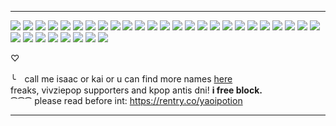 ***
![](https://64.media.tumblr.com/6a11f915860083d7c6d279cdae575a59/2d8cb0ed8c20ab45-9f/s250x400/5ceee54993e1e97320a4e77e9c3ba07331c67817.gif) ![](https://images-wixmp-ed30a86b8c4ca887773594c2.wixmp.com/f/a7a7d829-b3eb-4b85-969a-4f5d92cd3ffa/ddeu0oy-9f918f9f-59df-4fe7-9bcf-fcc5fa2d9d26.png?token=eyJ0eXAiOiJKV1QiLCJhbGciOiJIUzI1NiJ9.eyJzdWIiOiJ1cm46YXBwOjdlMGQxODg5ODIyNjQzNzNhNWYwZDQxNWVhMGQyNmUwIiwiaXNzIjoidXJuOmFwcDo3ZTBkMTg4OTgyMjY0MzczYTVmMGQ0MTVlYTBkMjZlMCIsIm9iaiI6W1t7InBhdGgiOiJcL2ZcL2E3YTdkODI5LWIzZWItNGI4NS05NjlhLTRmNWQ5MmNkM2ZmYVwvZGRldTBveS05ZjkxOGY5Zi01OWRmLTRmZTctOWJjZi1mY2M1ZmEyZDlkMjYucG5nIn1dXSwiYXVkIjpbInVybjpzZXJ2aWNlOmZpbGUuZG93bmxvYWQiXX0.MeG85BdGjUop59oTbGzUu4dEYR0g0i7hKR9WlYdDD8I) ![](https://images-wixmp-ed30a86b8c4ca887773594c2.wixmp.com/f/8860632f-dd43-48c8-9613-b2ab05f0520a/d96fiyt-c75950bd-0960-4774-a2fe-fb7455c69af4.gif?token=eyJ0eXAiOiJKV1QiLCJhbGciOiJIUzI1NiJ9.eyJzdWIiOiJ1cm46YXBwOjdlMGQxODg5ODIyNjQzNzNhNWYwZDQxNWVhMGQyNmUwIiwiaXNzIjoidXJuOmFwcDo3ZTBkMTg4OTgyMjY0MzczYTVmMGQ0MTVlYTBkMjZlMCIsIm9iaiI6W1t7InBhdGgiOiJcL2ZcLzg4NjA2MzJmLWRkNDMtNDhjOC05NjEzLWIyYWIwNWYwNTIwYVwvZDk2Zml5dC1jNzU5NTBiZC0wOTYwLTQ3NzQtYTJmZS1mYjc0NTVjNjlhZjQuZ2lmIn1dXSwiYXVkIjpbInVybjpzZXJ2aWNlOmZpbGUuZG93bmxvYWQiXX0.j8461zLufdUO9hvBj63EkZBZfu3NWlygB2laRG7O934) ![](https://images-wixmp-ed30a86b8c4ca887773594c2.wixmp.com/f/72d800ab-017d-4b1d-adcd-17f93d9da5fd/daxlo8b-6ca0f74f-430c-48e8-8fbd-81aec1725dab.png?token=eyJ0eXAiOiJKV1QiLCJhbGciOiJIUzI1NiJ9.eyJzdWIiOiJ1cm46YXBwOjdlMGQxODg5ODIyNjQzNzNhNWYwZDQxNWVhMGQyNmUwIiwiaXNzIjoidXJuOmFwcDo3ZTBkMTg4OTgyMjY0MzczYTVmMGQ0MTVlYTBkMjZlMCIsIm9iaiI6W1t7InBhdGgiOiJcL2ZcLzcyZDgwMGFiLTAxN2QtNGIxZC1hZGNkLTE3ZjkzZDlkYTVmZFwvZGF4bG84Yi02Y2EwZjc0Zi00MzBjLTQ4ZTgtOGZiZC04MWFlYzE3MjVkYWIucG5nIn1dXSwiYXVkIjpbInVybjpzZXJ2aWNlOmZpbGUuZG93bmxvYWQiXX0.TGn6akox2GXYNzbCHA__MS21fGpoa1Vl8UMYMMNc2Hg) ![](https://images-wixmp-ed30a86b8c4ca887773594c2.wixmp.com/f/526a7678-cd83-42aa-b098-6096e283942a/d9qcmjb-5821674b-281b-4e8a-8846-1140b5765d3a.png?token=eyJ0eXAiOiJKV1QiLCJhbGciOiJIUzI1NiJ9.eyJzdWIiOiJ1cm46YXBwOjdlMGQxODg5ODIyNjQzNzNhNWYwZDQxNWVhMGQyNmUwIiwiaXNzIjoidXJuOmFwcDo3ZTBkMTg4OTgyMjY0MzczYTVmMGQ0MTVlYTBkMjZlMCIsIm9iaiI6W1t7InBhdGgiOiJcL2ZcLzUyNmE3Njc4LWNkODMtNDJhYS1iMDk4LTYwOTZlMjgzOTQyYVwvZDlxY21qYi01ODIxNjc0Yi0yODFiLTRlOGEtODg0Ni0xMTQwYjU3NjVkM2EucG5nIn1dXSwiYXVkIjpbInVybjpzZXJ2aWNlOmZpbGUuZG93bmxvYWQiXX0.6azljNkyjXqS1zHZIjo0O-I68RhStKuNwANIDlnATZY) ![](https://images-wixmp-ed30a86b8c4ca887773594c2.wixmp.com/f/64c2cf6a-d7f8-4520-8e6f-aadf4bad95fe/dcqeff8-065bfd80-36f5-4490-b604-1065ae82ac8a.gif?token=eyJ0eXAiOiJKV1QiLCJhbGciOiJIUzI1NiJ9.eyJzdWIiOiJ1cm46YXBwOjdlMGQxODg5ODIyNjQzNzNhNWYwZDQxNWVhMGQyNmUwIiwiaXNzIjoidXJuOmFwcDo3ZTBkMTg4OTgyMjY0MzczYTVmMGQ0MTVlYTBkMjZlMCIsIm9iaiI6W1t7InBhdGgiOiJcL2ZcLzY0YzJjZjZhLWQ3ZjgtNDUyMC04ZTZmLWFhZGY0YmFkOTVmZVwvZGNxZWZmOC0wNjViZmQ4MC0zNmY1LTQ0OTAtYjYwNC0xMDY1YWU4MmFjOGEuZ2lmIn1dXSwiYXVkIjpbInVybjpzZXJ2aWNlOmZpbGUuZG93bmxvYWQiXX0.yw73nXdACZRb87cEk3QR6u7e-wcfY20cZPXBCLD8fMQ) ![](https://images-wixmp-ed30a86b8c4ca887773594c2.wixmp.com/f/a7247d6a-142c-47a6-a615-f88f13936642/dbnc6dq-39322c85-efdf-4b7f-ad5c-ed1775e4e8f7.gif?token=eyJ0eXAiOiJKV1QiLCJhbGciOiJIUzI1NiJ9.eyJzdWIiOiJ1cm46YXBwOjdlMGQxODg5ODIyNjQzNzNhNWYwZDQxNWVhMGQyNmUwIiwiaXNzIjoidXJuOmFwcDo3ZTBkMTg4OTgyMjY0MzczYTVmMGQ0MTVlYTBkMjZlMCIsIm9iaiI6W1t7InBhdGgiOiJcL2ZcL2E3MjQ3ZDZhLTE0MmMtNDdhNi1hNjE1LWY4OGYxMzkzNjY0MlwvZGJuYzZkcS0zOTMyMmM4NS1lZmRmLTRiN2YtYWQ1Yy1lZDE3NzVlNGU4ZjcuZ2lmIn1dXSwiYXVkIjpbInVybjpzZXJ2aWNlOmZpbGUuZG93bmxvYWQiXX0.G8VAiQNeRSnve6cV6LEW5_CeRjmdYrMmdN4QRtHzoso) ![](https://images-wixmp-ed30a86b8c4ca887773594c2.wixmp.com/f/01c94f51-e079-4330-874f-8214a8432ef4/d75pz4a-0e918bf6-4ca6-4eac-971c-c723e8aa7174.png?token=eyJ0eXAiOiJKV1QiLCJhbGciOiJIUzI1NiJ9.eyJzdWIiOiJ1cm46YXBwOjdlMGQxODg5ODIyNjQzNzNhNWYwZDQxNWVhMGQyNmUwIiwiaXNzIjoidXJuOmFwcDo3ZTBkMTg4OTgyMjY0MzczYTVmMGQ0MTVlYTBkMjZlMCIsIm9iaiI6W1t7InBhdGgiOiJcL2ZcLzAxYzk0ZjUxLWUwNzktNDMzMC04NzRmLTgyMTRhODQzMmVmNFwvZDc1cHo0YS0wZTkxOGJmNi00Y2E2LTRlYWMtOTcxYy1jNzIzZThhYTcxNzQucG5nIn1dXSwiYXVkIjpbInVybjpzZXJ2aWNlOmZpbGUuZG93bmxvYWQiXX0.vayAmEOMvmcE8QBcDQtgzNR64Th0Uj_aRH-XO5t80Vs) ![](https://images-wixmp-ed30a86b8c4ca887773594c2.wixmp.com/f/a7247d6a-142c-47a6-a615-f88f13936642/dd1dw1g-bd9c0292-2375-4c73-a100-2144b3b02ed9.gif?token=eyJ0eXAiOiJKV1QiLCJhbGciOiJIUzI1NiJ9.eyJzdWIiOiJ1cm46YXBwOjdlMGQxODg5ODIyNjQzNzNhNWYwZDQxNWVhMGQyNmUwIiwiaXNzIjoidXJuOmFwcDo3ZTBkMTg4OTgyMjY0MzczYTVmMGQ0MTVlYTBkMjZlMCIsIm9iaiI6W1t7InBhdGgiOiJcL2ZcL2E3MjQ3ZDZhLTE0MmMtNDdhNi1hNjE1LWY4OGYxMzkzNjY0MlwvZGQxZHcxZy1iZDljMDI5Mi0yMzc1LTRjNzMtYTEwMC0yMTQ0YjNiMDJlZDkuZ2lmIn1dXSwiYXVkIjpbInVybjpzZXJ2aWNlOmZpbGUuZG93bmxvYWQiXX0.MxMzupoA1ISoIbiz1uqLMTPEMPW7LBj0ersmJoG12YM) ![](https://images-wixmp-ed30a86b8c4ca887773594c2.wixmp.com/f/a7247d6a-142c-47a6-a615-f88f13936642/dbct8ul-1befa468-acd4-4ff3-b239-6670fc59bfcf.gif?token=eyJ0eXAiOiJKV1QiLCJhbGciOiJIUzI1NiJ9.eyJzdWIiOiJ1cm46YXBwOjdlMGQxODg5ODIyNjQzNzNhNWYwZDQxNWVhMGQyNmUwIiwiaXNzIjoidXJuOmFwcDo3ZTBkMTg4OTgyMjY0MzczYTVmMGQ0MTVlYTBkMjZlMCIsIm9iaiI6W1t7InBhdGgiOiJcL2ZcL2E3MjQ3ZDZhLTE0MmMtNDdhNi1hNjE1LWY4OGYxMzkzNjY0MlwvZGJjdDh1bC0xYmVmYTQ2OC1hY2Q0LTRmZjMtYjIzOS02NjcwZmM1OWJmY2YuZ2lmIn1dXSwiYXVkIjpbInVybjpzZXJ2aWNlOmZpbGUuZG93bmxvYWQiXX0.J8dKrPzgucMMH6y2ip4tKOYvS3G2aApmIV36S1lVIQ0) ![](https://images-wixmp-ed30a86b8c4ca887773594c2.wixmp.com/f/65aaf0dd-39d4-4b62-95da-3fe7d73d288f/d5myhff-8e87df76-e0e6-413e-948b-46aaaa133644.gif?token=eyJ0eXAiOiJKV1QiLCJhbGciOiJIUzI1NiJ9.eyJzdWIiOiJ1cm46YXBwOjdlMGQxODg5ODIyNjQzNzNhNWYwZDQxNWVhMGQyNmUwIiwiaXNzIjoidXJuOmFwcDo3ZTBkMTg4OTgyMjY0MzczYTVmMGQ0MTVlYTBkMjZlMCIsIm9iaiI6W1t7InBhdGgiOiJcL2ZcLzY1YWFmMGRkLTM5ZDQtNGI2Mi05NWRhLTNmZTdkNzNkMjg4ZlwvZDVteWhmZi04ZTg3ZGY3Ni1lMGU2LTQxM2UtOTQ4Yi00NmFhYWExMzM2NDQuZ2lmIn1dXSwiYXVkIjpbInVybjpzZXJ2aWNlOmZpbGUuZG93bmxvYWQiXX0.FMRn8w2vp4o0jJbFwj_CJEV2BWFuXnj9GkAvl5f8trM) ![](https://images-wixmp-ed30a86b8c4ca887773594c2.wixmp.com/f/64215f02-2dde-4427-8f05-ee18f951fc43/dbkcxlj-f8a1b39a-6be3-42b2-87c4-0f7e726d3785.png?token=eyJ0eXAiOiJKV1QiLCJhbGciOiJIUzI1NiJ9.eyJzdWIiOiJ1cm46YXBwOjdlMGQxODg5ODIyNjQzNzNhNWYwZDQxNWVhMGQyNmUwIiwiaXNzIjoidXJuOmFwcDo3ZTBkMTg4OTgyMjY0MzczYTVmMGQ0MTVlYTBkMjZlMCIsIm9iaiI6W1t7InBhdGgiOiJcL2ZcLzY0MjE1ZjAyLTJkZGUtNDQyNy04ZjA1LWVlMThmOTUxZmM0M1wvZGJrY3hsai1mOGExYjM5YS02YmUzLTQyYjItODdjNC0wZjdlNzI2ZDM3ODUucG5nIn1dXSwiYXVkIjpbInVybjpzZXJ2aWNlOmZpbGUuZG93bmxvYWQiXX0.ybGpF_G7r2qUUKBa7hMEIixUKTkcP4kGgUvNklbYt9w) ![](https://images-wixmp-ed30a86b8c4ca887773594c2.wixmp.com/f/f286ba7c-ff75-49db-b93f-b6366118b697/dbp1kqc-b8ed63ca-7528-464b-b551-29438ce2ec8a.png?token=eyJ0eXAiOiJKV1QiLCJhbGciOiJIUzI1NiJ9.eyJzdWIiOiJ1cm46YXBwOjdlMGQxODg5ODIyNjQzNzNhNWYwZDQxNWVhMGQyNmUwIiwiaXNzIjoidXJuOmFwcDo3ZTBkMTg4OTgyMjY0MzczYTVmMGQ0MTVlYTBkMjZlMCIsIm9iaiI6W1t7InBhdGgiOiJcL2ZcL2YyODZiYTdjLWZmNzUtNDlkYi1iOTNmLWI2MzY2MTE4YjY5N1wvZGJwMWtxYy1iOGVkNjNjYS03NTI4LTQ2NGItYjU1MS0yOTQzOGNlMmVjOGEucG5nIn1dXSwiYXVkIjpbInVybjpzZXJ2aWNlOmZpbGUuZG93bmxvYWQiXX0.zCrZh_acGSuAb_HsJbQ24Z5YXv066b6q6XAeAbEN0sA) ![](https://images-wixmp-ed30a86b8c4ca887773594c2.wixmp.com/f/ea7d1335-5ccf-4388-ab48-844af978127b/d2rlyw6-6d1b83bf-9ef2-4525-aadc-34eec90184f7.gif?token=eyJ0eXAiOiJKV1QiLCJhbGciOiJIUzI1NiJ9.eyJzdWIiOiJ1cm46YXBwOjdlMGQxODg5ODIyNjQzNzNhNWYwZDQxNWVhMGQyNmUwIiwiaXNzIjoidXJuOmFwcDo3ZTBkMTg4OTgyMjY0MzczYTVmMGQ0MTVlYTBkMjZlMCIsIm9iaiI6W1t7InBhdGgiOiJcL2ZcL2VhN2QxMzM1LTVjY2YtNDM4OC1hYjQ4LTg0NGFmOTc4MTI3YlwvZDJybHl3Ni02ZDFiODNiZi05ZWYyLTQ1MjUtYWFkYy0zNGVlYzkwMTg0ZjcuZ2lmIn1dXSwiYXVkIjpbInVybjpzZXJ2aWNlOmZpbGUuZG93bmxvYWQiXX0.QXmbYLG_k9ahbwTI5lwfXNjkamEFWbRLnGon-yhzfeU) ![](https://images-wixmp-ed30a86b8c4ca887773594c2.wixmp.com/f/1e5007ad-5409-4833-98f7-3b0df5ad68c2/dasj1xd-3c05d229-9353-4f4e-96df-bf15bb78337d.png?token=eyJ0eXAiOiJKV1QiLCJhbGciOiJIUzI1NiJ9.eyJzdWIiOiJ1cm46YXBwOjdlMGQxODg5ODIyNjQzNzNhNWYwZDQxNWVhMGQyNmUwIiwiaXNzIjoidXJuOmFwcDo3ZTBkMTg4OTgyMjY0MzczYTVmMGQ0MTVlYTBkMjZlMCIsIm9iaiI6W1t7InBhdGgiOiJcL2ZcLzFlNTAwN2FkLTU0MDktNDgzMy05OGY3LTNiMGRmNWFkNjhjMlwvZGFzajF4ZC0zYzA1ZDIyOS05MzUzLTRmNGUtOTZkZi1iZjE1YmI3ODMzN2QucG5nIn1dXSwiYXVkIjpbInVybjpzZXJ2aWNlOmZpbGUuZG93bmxvYWQiXX0.ebHIybs3IdX4bZ9UfNe3sdbMzKJvFTOx9cIxQ3Fw8uc) ![](https://images-wixmp-ed30a86b8c4ca887773594c2.wixmp.com/f/3e293e7f-7568-4b09-9f0f-9734668b9558/dd6ref9-844f418d-149c-440c-922a-0eb61ea80ecc.png?token=eyJ0eXAiOiJKV1QiLCJhbGciOiJIUzI1NiJ9.eyJzdWIiOiJ1cm46YXBwOjdlMGQxODg5ODIyNjQzNzNhNWYwZDQxNWVhMGQyNmUwIiwiaXNzIjoidXJuOmFwcDo3ZTBkMTg4OTgyMjY0MzczYTVmMGQ0MTVlYTBkMjZlMCIsIm9iaiI6W1t7InBhdGgiOiJcL2ZcLzNlMjkzZTdmLTc1NjgtNGIwOS05ZjBmLTk3MzQ2NjhiOTU1OFwvZGQ2cmVmOS04NDRmNDE4ZC0xNDljLTQ0MGMtOTIyYS0wZWI2MWVhODBlY2MucG5nIn1dXSwiYXVkIjpbInVybjpzZXJ2aWNlOmZpbGUuZG93bmxvYWQiXX0.mACD7Fb7jm6qEm946ETHuZ-aJMNCmx-f-1B1F_G6CSo) ![](https://images-wixmp-ed30a86b8c4ca887773594c2.wixmp.com/f/5465d70e-3cad-4614-a6c1-9049d8d65949/d3dzb7s-5c2a6aca-cb50-4796-a200-44505eda60ae.gif?token=eyJ0eXAiOiJKV1QiLCJhbGciOiJIUzI1NiJ9.eyJzdWIiOiJ1cm46YXBwOjdlMGQxODg5ODIyNjQzNzNhNWYwZDQxNWVhMGQyNmUwIiwiaXNzIjoidXJuOmFwcDo3ZTBkMTg4OTgyMjY0MzczYTVmMGQ0MTVlYTBkMjZlMCIsIm9iaiI6W1t7InBhdGgiOiJcL2ZcLzU0NjVkNzBlLTNjYWQtNDYxNC1hNmMxLTkwNDlkOGQ2NTk0OVwvZDNkemI3cy01YzJhNmFjYS1jYjUwLTQ3OTYtYTIwMC00NDUwNWVkYTYwYWUuZ2lmIn1dXSwiYXVkIjpbInVybjpzZXJ2aWNlOmZpbGUuZG93bmxvYWQiXX0.cc631hpVNIf20O-G9Y7ZZu1Yk3LAehhpc42xQarhk00) ![](https://images-wixmp-ed30a86b8c4ca887773594c2.wixmp.com/f/c0b200ca-c973-49cd-9776-db90defdeca7/d1jyl8l-a1c6b308-ee84-40d5-812f-982cc3087960.png?token=eyJ0eXAiOiJKV1QiLCJhbGciOiJIUzI1NiJ9.eyJzdWIiOiJ1cm46YXBwOjdlMGQxODg5ODIyNjQzNzNhNWYwZDQxNWVhMGQyNmUwIiwiaXNzIjoidXJuOmFwcDo3ZTBkMTg4OTgyMjY0MzczYTVmMGQ0MTVlYTBkMjZlMCIsIm9iaiI6W1t7InBhdGgiOiJcL2ZcL2MwYjIwMGNhLWM5NzMtNDljZC05Nzc2LWRiOTBkZWZkZWNhN1wvZDFqeWw4bC1hMWM2YjMwOC1lZTg0LTQwZDUtODEyZi05ODJjYzMwODc5NjAucG5nIn1dXSwiYXVkIjpbInVybjpzZXJ2aWNlOmZpbGUuZG93bmxvYWQiXX0.RTx8d7q1ZoLL-eTaZwSUFSlLtzGuAsZxxUix1OgY5OU) ![](https://images-wixmp-ed30a86b8c4ca887773594c2.wixmp.com/f/bbac5add-94f2-4efe-aafe-da4fe2d357b6/d1xkjny-c6eae6a5-c2ae-45ef-9947-b60904b23d34.png?token=eyJ0eXAiOiJKV1QiLCJhbGciOiJIUzI1NiJ9.eyJzdWIiOiJ1cm46YXBwOjdlMGQxODg5ODIyNjQzNzNhNWYwZDQxNWVhMGQyNmUwIiwiaXNzIjoidXJuOmFwcDo3ZTBkMTg4OTgyMjY0MzczYTVmMGQ0MTVlYTBkMjZlMCIsIm9iaiI6W1t7InBhdGgiOiJcL2ZcL2JiYWM1YWRkLTk0ZjItNGVmZS1hYWZlLWRhNGZlMmQzNTdiNlwvZDF4a2pueS1jNmVhZTZhNS1jMmFlLTQ1ZWYtOTk0Ny1iNjA5MDRiMjNkMzQucG5nIn1dXSwiYXVkIjpbInVybjpzZXJ2aWNlOmZpbGUuZG93bmxvYWQiXX0.AFYuhmF0W62iFinyEvMZelXDxk_slrBNsLGR-0pj0WU) ![](https://images-wixmp-ed30a86b8c4ca887773594c2.wixmp.com/f/34ce505e-bb08-436c-9116-f92a5f14df3b/d58116d-7943ddcf-a36a-4cca-abd0-253bd67419b1.gif?token=eyJ0eXAiOiJKV1QiLCJhbGciOiJIUzI1NiJ9.eyJzdWIiOiJ1cm46YXBwOjdlMGQxODg5ODIyNjQzNzNhNWYwZDQxNWVhMGQyNmUwIiwiaXNzIjoidXJuOmFwcDo3ZTBkMTg4OTgyMjY0MzczYTVmMGQ0MTVlYTBkMjZlMCIsIm9iaiI6W1t7InBhdGgiOiJcL2ZcLzM0Y2U1MDVlLWJiMDgtNDM2Yy05MTE2LWY5MmE1ZjE0ZGYzYlwvZDU4MTE2ZC03OTQzZGRjZi1hMzZhLTRjY2EtYWJkMC0yNTNiZDY3NDE5YjEuZ2lmIn1dXSwiYXVkIjpbInVybjpzZXJ2aWNlOmZpbGUuZG93bmxvYWQiXX0.zYymVKwrhhv6cdlQVAgOObqJIGtfz12rm6HdLr9GEVA) ![](https://images-wixmp-ed30a86b8c4ca887773594c2.wixmp.com/f/acdbadfd-446e-469c-9d20-e63c5bfa53bb/dbhcrm4-ddfafa4f-d5b7-4e0a-9a6e-cf0f2ef13841.png?token=eyJ0eXAiOiJKV1QiLCJhbGciOiJIUzI1NiJ9.eyJzdWIiOiJ1cm46YXBwOjdlMGQxODg5ODIyNjQzNzNhNWYwZDQxNWVhMGQyNmUwIiwiaXNzIjoidXJuOmFwcDo3ZTBkMTg4OTgyMjY0MzczYTVmMGQ0MTVlYTBkMjZlMCIsIm9iaiI6W1t7InBhdGgiOiJcL2ZcL2FjZGJhZGZkLTQ0NmUtNDY5Yy05ZDIwLWU2M2M1YmZhNTNiYlwvZGJoY3JtNC1kZGZhZmE0Zi1kNWI3LTRlMGEtOWE2ZS1jZjBmMmVmMTM4NDEucG5nIn1dXSwiYXVkIjpbInVybjpzZXJ2aWNlOmZpbGUuZG93bmxvYWQiXX0.88Fz6oadgiLrHE1vWtdytJo1VOIJzp7j2FQ6dOVaxjA) ![](https://64.media.tumblr.com/b92dd2309aaa479dceb45faf058dc16f/0331131da8d392f1-67/s100x200/5688999535c13bea2e103749d906ab1292c9d518.png) ![](https://64.media.tumblr.com/f47631e74d4c691aec1ecd2729a715d6/0331131da8d392f1-27/s100x200/21f68cb0f747893edba14686753500350cf70f9c.png) ![](https://64.media.tumblr.com/13e19163a3dfa45f0c3a3c66763e8663/90776b9f29d7adfe-87/s100x200/0e5662ff297d5b42346ea2080563fd88eb9df0fa.png) ![](https://64.media.tumblr.com/a94cddb2b58f7db2788ab7e505bed6ba/90776b9f29d7adfe-b1/s100x200/810d1cf6ce391a22063f4a1c501a6e0af0f6c053.png) ![](https://images-wixmp-ed30a86b8c4ca887773594c2.wixmp.com/f/123d674b-ec3a-48d6-974e-6735d6a62320/d1md5ke-467dd2df-2bab-4539-848b-3725287be3c8.gif?token=eyJ0eXAiOiJKV1QiLCJhbGciOiJIUzI1NiJ9.eyJzdWIiOiJ1cm46YXBwOjdlMGQxODg5ODIyNjQzNzNhNWYwZDQxNWVhMGQyNmUwIiwiaXNzIjoidXJuOmFwcDo3ZTBkMTg4OTgyMjY0MzczYTVmMGQ0MTVlYTBkMjZlMCIsIm9iaiI6W1t7InBhdGgiOiJcL2ZcLzEyM2Q2NzRiLWVjM2EtNDhkNi05NzRlLTY3MzVkNmE2MjMyMFwvZDFtZDVrZS00NjdkZDJkZi0yYmFiLTQ1MzktODQ4Yi0zNzI1Mjg3YmUzYzguZ2lmIn1dXSwiYXVkIjpbInVybjpzZXJ2aWNlOmZpbGUuZG93bmxvYWQiXX0.vuRn9oQGS1YU_vSfvUm5WM9y9Jm4nUUMQuhzxebGfNY) ![](https://images-wixmp-ed30a86b8c4ca887773594c2.wixmp.com/f/050c3e0c-1f5d-4f41-9c4b-a28246506d9d/dg94uqc-7ffeaa1d-bf45-408a-a186-b8153a39bbfb.png?token=eyJ0eXAiOiJKV1QiLCJhbGciOiJIUzI1NiJ9.eyJzdWIiOiJ1cm46YXBwOjdlMGQxODg5ODIyNjQzNzNhNWYwZDQxNWVhMGQyNmUwIiwiaXNzIjoidXJuOmFwcDo3ZTBkMTg4OTgyMjY0MzczYTVmMGQ0MTVlYTBkMjZlMCIsIm9iaiI6W1t7InBhdGgiOiJcL2ZcLzA1MGMzZTBjLTFmNWQtNGY0MS05YzRiLWEyODI0NjUwNmQ5ZFwvZGc5NHVxYy03ZmZlYWExZC1iZjQ1LTQwOGEtYTE4Ni1iODE1M2EzOWJiZmIucG5nIn1dXSwiYXVkIjpbInVybjpzZXJ2aWNlOmZpbGUuZG93bmxvYWQiXX0.L1-fLy4vFNGV4N4u9Qqru76ojuomf5KydfDwm8IBak0) ![](https://64.media.tumblr.com/de12f7841e17b9820b7687520bbd66ee/ccd902f30c05d463-3e/s100x200/24f752b51978f3ab531c81c7420216b9f07826bd.png) ![](https://64.media.tumblr.com/aa6e479df7287ff751756fb2e763feab/ccd902f30c05d463-d4/s100x200/9fbbb7e5718d65278462a2fb92afe3385c800a96.png) ![](https://64.media.tumblr.com/b9292be6c7cc83d2ec0f14d675ba11ff/ccd902f30c05d463-8b/s100x200/c10fbe061a8853077bc36f6ca935e22793136b92.png) ![](https://64.media.tumblr.com/b325393afe1a9eb711ac36e82c16d6b0/ccd902f30c05d463-b8/s100x200/bee9ca2b78159f0a90fe4e913b4d0de1b32d3308.png) ![](https://64.media.tumblr.com/1c69f1b758a7363588dee8d561b53483/ccd902f30c05d463-5b/s100x200/7de10222000fe4e461c052f94bc1e880d3d2747b.png) ![](https://64.media.tumblr.com/2c851344194937e90b80227e906d0119/1023d5bace3c0b37-b1/s100x200/2113aa517f273fc0ecc5dfb25319cd1a6053ee1c.png)

♡

╰　call me isaac or kai or u can find more names <a href="https://en.pronouns.page/@Ioser" target="_blank">here</a>
<br> freaks, vivziepop supporters and kpop antis dni! <strong> i free block. </strong>
<br> ⁀⁀⁀ please read before int: https://rentry.co/yaoipotion
***
